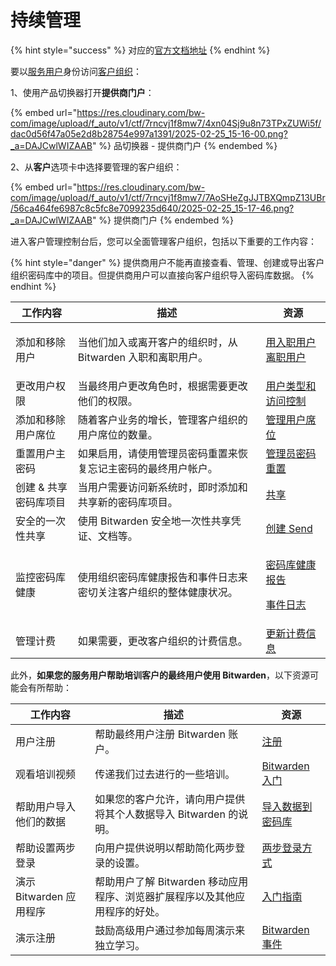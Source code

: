 # 持续管理

{% hint style="success" %}
对应的[官方文档地址](https://bitwarden.com/help/article/manage-client-orgs/)
{% endhint %}

要以[服务用户](provider-users.md#provider-user-types)身份访问[客户组织](provider-portal-overview.md#client-organizations)：

1、使用产品切换器打开**提供商门户**：

{% embed url="https://res.cloudinary.com/bw-com/image/upload/f_auto/v1/ctf/7rncvj1f8mw7/4xn04Sj9u8n73TPxZUWi5f/dac0d56f47a05e2d8b28754e997a1391/2025-02-25_15-16-00.png?_a=DAJCwlWIZAAB" %}
品切换器 - 提供商门户
{% endembed %}

2、从**客户**选项卡中选择要管理的客户组织：

{% embed url="https://res.cloudinary.com/bw-com/image/upload/f_auto/v1/ctf/7rncvj1f8mw7/7AoSHeZgJJTBXQmpZ13UBr/56ca464fe6987c8c5fc8e7099235d640/2025-02-25_15-17-46.png?_a=DAJCwlWIZAAB" %}
提供商门户
{% endembed %}

进入客户管理控制台后，您可以全面管理客户组织，包括以下重要的工作内容：

{% hint style="danger" %}
提供商用户不能再直接查看、管理、创建或导出客户组织密码库中的项目。但提供商用户可以直接向客户组织导入密码库数据。
{% endhint %}

| 工作内容         | 描述                                  | 资源                                                                                                                                                    |
| ------------ | ----------------------------------- | ----------------------------------------------------------------------------------------------------------------------------------------------------- |
| 添加和移除用户      | 当他们加入或离开客户的组织时，从 Bitwarden 入职和离职用户。 | <p><a href="../organizations/user-management.md#onboard-users">用入职用户</a><br><a href="../organizations/user-management.md#offboard-users">离职用户</a></p> |
| 更改用户权限       | 当最终用户更改角色时，根据需要更改他们的权限。             | [用户类型和访问控制](../admin-console/user-management/member-roles-and-permissions.md)                                                                         |
| 添加和移除用户席位    | 随着客户业务的增长，管理客户组织的用户席位的数量。           | [管理用户席位](../organizations/user-management.md#manage-user-seats)                                                                                       |
| 重置用户主密码      | 如果启用，请使用管理员密码重置来恢复忘记主密码的最终用户帐户。     | [管理员密码重置](../organizations/admin-password-reset.md)                                                                                                   |
| 创建 & 共享密码库项目 | 当用户需要访问新系统时，即时添加和共享新的密码库项目。         | [共享](../organizations/sharing.md)                                                                                                                     |
| 安全的一次性共享     | 使用 Bitwarden 安全地一次性共享凭证、文档等。        | [创建 Send](../bitwarden-send/create-a-send.md)                                                                                                         |
| 监控密码库健康      | 使用组织密码库健康报告和事件日志来密切关注客户组织的整体健康状况。   | <p><a href="../your-vault/vault-health-reports.md">密码库健康报告</a></p><p><a href="../admin-console/reporting/event-logs.md">事件日志</a></p>                  |
| 管理计费         | 如果需要，更改客户组织的计费信息。                   | [更新计费信息](../plans-and-pricing/update-your-billing-information.md)                                                                                     |

此外，**如果您的服务用户帮助培训客户的最终用户使用 Bitwarden**，以下资源可能会有所帮助：

| 工作内容              | 描述                                          | 资源                                                                         |
| ----------------- | ------------------------------------------- | -------------------------------------------------------------------------- |
| 用户注册              | 帮助最终用户注册 Bitwarden 账户。                      | [注册](https://vault.bitwarden.com/#/register)                               |
| 观看培训视频            | 传递我们过去进行的一些培训。                              | [Bitwarden 入门](https://bitwarden.com/getting-started)                      |
| 帮助用户导入他们的数据       | 如果您的客户允许，请向用户提供将其个人数据导入 Bitwarden 的说明。      | [导入数据到密码库](../password-manager/import-and-export/import-data.md)           |
| 帮助设置两步登录          | 向用户提供说明以帮助简化两步登录的设置。                        | [两步登录方式](../account/two-step-login/setup-guides/two-step-login-methods.md) |
| 演示 Bitwarden 应用程序 | 帮助用户了解 Bitwarden 移动应用程序、浏览器扩展程序以及其他应用程序的好处。 | [入门指南](../getting-started/)                                                |
| 演示注册              | 鼓励高级用户通过参加每周演示来独立学习。                        | [Bitwarden 事件](https://www.crowdcast.io/bitwarden)                         |
